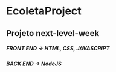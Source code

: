# EcoletaProject
## Projeto next-level-week
##### FRONT END -> HTML, CSS, JAVASCRIPT
#####  BACK END -> NodeJS




